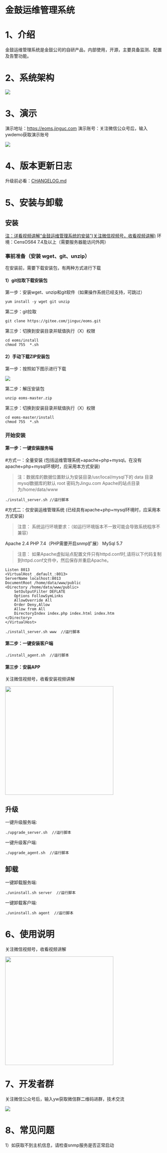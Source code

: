 
# 金鼓运维管理系统

# 1、介绍
金鼓运维管理系统是金鼓公司的自研产品，内部使用，开源，主要具备监测、配置及告警功能。

# 2、系统架构
<p style="align:left;"><img src="https://www.jinguc.com/oms/img/xtjg.png"></p>

# 3、演示

演示地址：https://eoms.jinguc.com
演示账号：关注微信公众号后，输入ywdemo获取演示账号

<img src="https://www.jinguc.com/oms/img/gzh.png">

# 4、版本更新日志

升级前必看：<a href="CHANGELOG.md">CHANGELOG.md</a>

# 5、安装与卸载

## 安装

<a href="#5使用说明">注：详看视频讲解“金鼓运维管理系统的安装”(关注微信视频号，收看视频讲解)</a>
环境：CensOS64 7.4及以上（需要服务器能访问外网）

### 事前准备（安装 wget、git、unzip）

在安装前，需要下载安装包，有两种方式进行下载

#### 1）git拉取下载安装包

第一步：安装wget、unzip和git软件（如果操作系统已经支持，可跳过）

```
yum install -y wget git unzip
```

第二步：git拉取

```
git clone https://gitee.com/jinguc/eoms.git
```

第三步：切换到安装目录并赋值执行（X）权限

```
cd eoms/install
chmod 755  *.sh
```


#### 2）手动下载ZIP安装包

第一步：按照如下图示进行下载

<img src="https://www.jinguc.com/oms/img/download_zip.png">

第二步：解压安装包

```
unzip eoms-master.zip
```

第三步：切换到安装目录并赋值执行（X）权限

```
cd eoms-master/install
chmod 755  *.sh
```


### 开始安装

#### 第一步：一键安装服务端

#方式一：全量安装
(包括运维管理系统+apache+php+mysql。在没有apache+php+mysql环境时，应采用本方式安装)

> 注：数据库的数据位置默认为安装目录/usr/local/mysql下的 data 目录
> mysql数据库的默认 root 密码为Jingu.com
> Apache的站点目录为/home/data/www

```
./install_server.sh //运行脚本
```


#方式二：仅安装运维管理系统
(已经具有apache+php+mysql环境时，应采用本方式安装)

> 注意：
> 系统运行环境要求：（如运行环境版本不一致可能会导致系统程序不兼容）

Apache 2.4
PHP 7.4（PHP需要开启snmp扩展）
MySql 5.7

> 注意：
> 如果Apache虚拟站点配置文件只有httpd.conf时,请将以下代码复制到httpd.conf文件中，然后保存并重启Apache。

```
Listen 8013
<VirtualHost _default_:8013>
ServerName localhost:8013
DocumentRoot /home/data/www/public
<Directory /home/data/www/public>
    SetOutputFilter DEFLATE
    Options FollowSymLinks
    AllowOverride All
    Order Deny,Allow
    Allow from All
    DirectoryIndex index.php index.html index.htm
</Directory>
</VirtualHost>
```

```
./install_server.sh www  //运行脚本
```


#### 第二步：一键安装客户端

```
./install_agent.sh  //运行脚本
```


#### 第三步：安装APP

关注微信视频号，收看安装视频讲解

<img src="https://www.jinguc.com/oms/img/sph.png" width="348">

## 升级

一键升级服务端:

```
./upgrade_server.sh  //运行脚本 
```

一键升级客户端:

```
./upgrade_agent.sh  //运行脚本
```

## 卸载

一键卸载服务端:

```
./uninstall.sh server  //运行脚本
```


一键卸载客户端:

```
./uninstall.sh agent  //运行脚本
```



# 6、使用说明

关注微信视频号，收看视频讲解

<img src="https://www.jinguc.com/oms/img/sph.png" width="348">



# 7、开发者群

关注微信公众号后，输入yw获取微信群二维码进群，技术交流

<img src="https://www.jinguc.com/oms/img/kfq.png">


# 8、常见问题

1）如获取不到主机信息，请检查snmp服务是否正常启动


